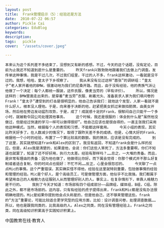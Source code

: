 ```yaml
---
layout: post  
title:  Frank管理启示（5）：经验还是方法  
date:  2010-07-22 06:57  
author: Pickle Cai  
categories: EduBlog  
keywords: 
description:   
tags:	pickle   
cover:  "/assets/cover.jpeg"  

---  
```

    
    本来认为这个系列差不多结束了，没想到又有新的感想。不过，今天的这个话题，没有定论，目前为止我还不知道到底什么是重要的。    昨天frank兴致勃勃地跟着我们去做上门调查。发传单这种事情，我是干过几次，不过我们组里，干过的人不多，frank这样激动，一看就是没干过的。我想，哈哈，皇太子下乡视察了。    我从来没有见过这样“嚣张”的调研组：“皇太子”老人家开着他的BMW，很激动地为我们的尼桑开路。而且，由于没有经验，他的贵族气派让他做了一个决定：每个人都统一服装，这件衣服，像麦当劳的（早有评价）。    所以，情况是这样的：BMW里面走出来的，是穿着“麦当劳”衣服、剃着光头、准备哀求人家为我们填问卷的Frank！“皇太子”遭受到的打击是很明显的，他自己告诉我们：就他这个发型，人家一看就不是什么好人，根本没人理他。于是，向来善于决断的他，赶紧把美女抓过来做挡箭牌，由美女开场，然后他在旁边发动猛烈攻势，于是，成了！成就感十足的Frank，很郁闷自己只能干一个多小时，就被勒令回公司处理其他事务。    这个时候，我还是很服的：体会到什么是“虽然他没做过，但是经过快速的学习一样可以做得很好”。他自己应该也是很自得的，一直主张我们采用他这种模式。当然，根据每个人的表现和习惯，不能都这样套用。    今天小组的表现，其实比昨天好多了。在人数减少的情况下，取得了跟昨天差不多的成绩。但是，心情大好的Frank，根据他一个小时的经验，布置了一个算比较高的数额。我的猜测，应该是没有完成的。    到了这里，其实就想知道frank和Alex的区别了。我没有返回，不知道frank会是什么样的反应。但是，Alex我是清楚的，如果是他，会说：你们这些人笨死了，方法多重要啊，你们不知道也就罢了，知道了还不好好用，执行力太差。经验有那样吗？……总之，一大堆的责备。而且，是非常有理由的责备：因为他也做了，他做得比你好。而下属会觉得：你那个模式并不那么好复制或者适合复制，你的时间点也挺好：不忙不闲……反正，心里会很怨怼的。    今天聊了一点点Mic的事情。这个严重错误，其实确实怪不得他，经验在这里就特别重要，包括做事情的经验和管理的经验。Mic是个好人，是个高级员工，可是做管理方面，他似乎不比我强。我们都属于希望用自己的人格魅力去征服别人从而管理好别人的人。事实上，在复杂情形下，单靠人格魅力是不行的。    我到了今天才知道：市场部有四个组成部分——品牌组，媒体组，B组，C组。除此之外，都不是市场部的。这内容，只有有经验的虎子提得出来，frank和Mic都是没有办法很明确地提的。Mic是如果你提到他会点头称是的，但是他自己，还不够来管理这些。frank的“方法”重要论，可能比较适合更学究型的应用方面，比如：设计调查问卷，处理调查数据……所以，他也是跟我同类的，比我高级的人。Alex之同类，同在没有管理经验上。Frank之同类，同在高级知识积累高于实践知识积累上。				

		    
 中国教育在线·教育人

